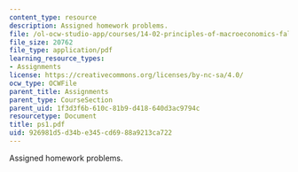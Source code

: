 ```yaml
---
content_type: resource
description: Assigned homework problems.
file: /ol-ocw-studio-app/courses/14-02-principles-of-macroeconomics-fall-2004/926981d5d34be345cd6988a9213ca722_ps1.pdf
file_size: 20762
file_type: application/pdf
learning_resource_types:
- Assignments
license: https://creativecommons.org/licenses/by-nc-sa/4.0/
ocw_type: OCWFile
parent_title: Assignments
parent_type: CourseSection
parent_uid: 1f3d3f6b-610c-81b9-d418-640d3ac9794c
resourcetype: Document
title: ps1.pdf
uid: 926981d5-d34b-e345-cd69-88a9213ca722
---
```

Assigned homework problems.
